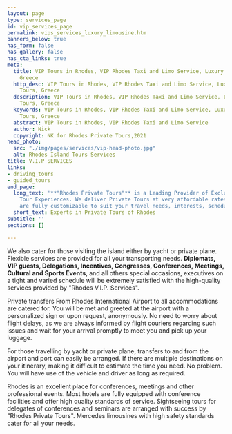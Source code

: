 ```yaml
---
layout: page
type: services_page
id: vip_services_page
permalink: vips_services_luxury_limousine.htm
banners_below: true
has_form: false
has_gallery: false
has_cta_links: true
meta:
  title: VIP Tours in Rhodes, VIP Rhodes Taxi and Limo Service, Luxury Limousine Tours,
    Greece
  http_desc: VIP Tours in Rhodes, VIP Rhodes Taxi and Limo Service, Luxury Limousine
    Tours, Greece
  description: VIP Tours in Rhodes, VIP Rhodes Taxi and Limo Service, Luxury Limousine
    Tours, Greece
  keywords: VIP Tours in Rhodes, VIP Rhodes Taxi and Limo Service, Luxury Limousine
    Tours, Greece
  abstract: VIP Tours in Rhodes, VIP Rhodes Taxi and Limo Service
  author: Nick
  copyright: NK for Rhodes Private Tours,2021
head_photo:
  src: "./img/pages/services/vip-head-photo.jpg"
  alt: Rhodes Island Tours Services
title: V.I.P SERVICES
links:
- driving_tours
- guided_tours
end_page:
  long_text: '**"Rhodes Private Tours"** is a Leading Provider of Exclusive and Personalized
    Tour Experiences. We deliver Private Tours at very affordable rates. All our tours
    are fully customizable to suit your travel needs, interests, schedules, and dates.'
  short_text: Experts in Private Tours of Rhodes
subtitle: ''
sections: []

---
```

We also cater for those visiting the island either by yacht or private plane. Flexible services are provided for all your transporting needs. **Diplomats, VIP guests, Delegations, Incentives, Congresses, Conferences, Meetings, Cultural and Sports Events**, and all others special occasions, executives on a tight and varied schedule will be extremely satisfied with the high-quality services provided by "Rhodes V.I.P. Services".

Private transfers From Rhodes International Airport to all accommodations are catered for. You will be met and greeted at the airport with a personalized sign or upon request, anonymously. No need to worry about flight delays, as we are always informed by flight couriers regarding such issues and wait for your arrival promptly to meet you and pick up your luggage.

For those travelling by yacht or private plane, transfers to and from the airport and port can easily be arranged. If there are multiple destinations on your itinerary, making it difficult to estimate the time you need. No problem. You will have use of the vehicle and driver as long as required.

Rhodes is an excellent place for conferences, meetings and other professional events. Most hotels are fully equipped with conference facilities and offer high quality standards of service. Sightseeing tours for delegates of conferences and seminars are arranged with success by "Rhodes Private Tours". Mercedes limousines with high safety standards cater for all your needs.